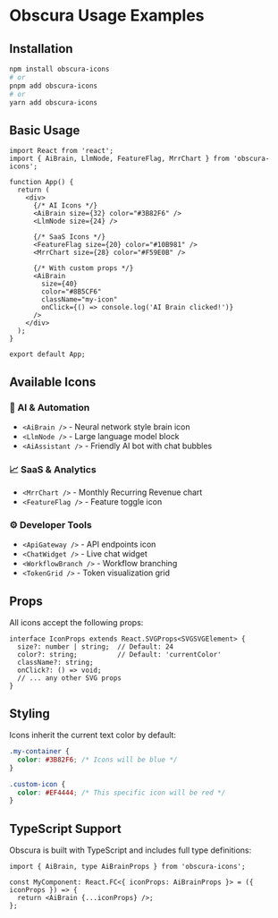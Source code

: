 # Obscura Usage Examples

## Installation

```bash
npm install obscura-icons
# or
pnpm add obscura-icons
# or
yarn add obscura-icons
```

## Basic Usage

```tsx
import React from 'react';
import { AiBrain, LlmNode, FeatureFlag, MrrChart } from 'obscura-icons';

function App() {
  return (
    <div>
      {/* AI Icons */}
      <AiBrain size={32} color="#3B82F6" />
      <LlmNode size={24} />
      
      {/* SaaS Icons */}
      <FeatureFlag size={20} color="#10B981" />
      <MrrChart size={28} color="#F59E0B" />
      
      {/* With custom props */}
      <AiBrain 
        size={40} 
        color="#8B5CF6" 
        className="my-icon"
        onClick={() => console.log('AI Brain clicked!')}
      />
    </div>
  );
}

export default App;
```

## Available Icons

### 🤖 AI & Automation
- `<AiBrain />` - Neural network style brain icon
- `<LlmNode />` - Large language model block
- `<AiAssistant />` - Friendly AI bot with chat bubbles

### 📈 SaaS & Analytics
- `<MrrChart />` - Monthly Recurring Revenue chart
- `<FeatureFlag />` - Feature toggle icon

### ⚙️ Developer Tools
- `<ApiGateway />` - API endpoints icon
- `<ChatWidget />` - Live chat widget
- `<WorkflowBranch />` - Workflow branching
- `<TokenGrid />` - Token visualization grid

## Props

All icons accept the following props:

```tsx
interface IconProps extends React.SVGProps<SVGSVGElement> {
  size?: number | string;  // Default: 24
  color?: string;          // Default: 'currentColor'
  className?: string;
  onClick?: () => void;
  // ... any other SVG props
}
```

## Styling

Icons inherit the current text color by default:

```css
.my-container {
  color: #3B82F6; /* Icons will be blue */
}

.custom-icon {
  color: #EF4444; /* This specific icon will be red */
}
```

## TypeScript Support

Obscura is built with TypeScript and includes full type definitions:

```tsx
import { AiBrain, type AiBrainProps } from 'obscura-icons';

const MyComponent: React.FC<{ iconProps: AiBrainProps }> = ({ iconProps }) => {
  return <AiBrain {...iconProps} />;
};
```
